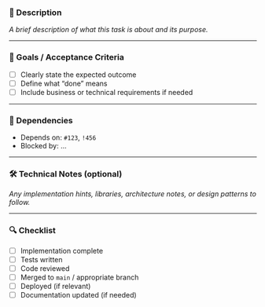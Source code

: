 ### 📝 Description
_A brief description of what this task is about and its purpose._

---

### 🎯 Goals / Acceptance Criteria
- [ ] Clearly state the expected outcome
- [ ] Define what “done” means
- [ ] Include business or technical requirements if needed

---

### 🧩 Dependencies
- Depends on: `#123`, `!456`
- Blocked by: ...

---

### 🛠️ Technical Notes (optional)
_Any implementation hints, libraries, architecture notes, or design patterns to follow._

---

### 🔍 Checklist
- [ ] Implementation complete
- [ ] Tests written
- [ ] Code reviewed
- [ ] Merged to `main` / appropriate branch
- [ ] Deployed (if relevant)
- [ ] Documentation updated (if needed)

